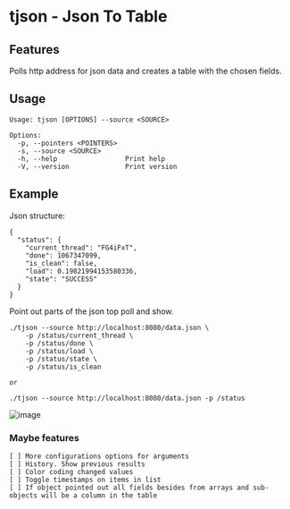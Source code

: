# tjson - Json To Table

## Features
Polls http address for json data and creates a table with the chosen fields. 

## Usage

    Usage: tjson [OPTIONS] --source <SOURCE>
    
    Options:
      -p, --pointers <POINTERS>
      -s, --source <SOURCE>
      -h, --help                 Print help
      -V, --version              Print version

## Example

Json structure: 

    {
      "status": {
        "current_thread": "FG4iFxT",
        "done": 1067347099,
        "is_clean": false,
        "load": 0.19821994153580336,
        "state": "SUCCESS"
      }
    }

Point out parts of the json top poll and show.

    ./tjson --source http://localhost:8080/data.json \
        -p /status/current_thread \
        -p /status/done \
        -p /status/load \
        -p /status/state \
        -p /status/is_clean

    or 
    
    ./tjson --source http://localhost:8080/data.json -p /status
    

![image](https://github.com/cannibalcow/tjson/assets/6787042/74cc78df-796f-4fb4-8702-70222bf4eb4c)


### Maybe features
    [ ] More configurations options for arguments
    [ ] History. Show previous results
    [ ] Color coding changed values
    [ ] Toggle timestamps on items in list
    [ ] If object pointed out all fields besides from arrays and sub-objects will be a column in the table
    
